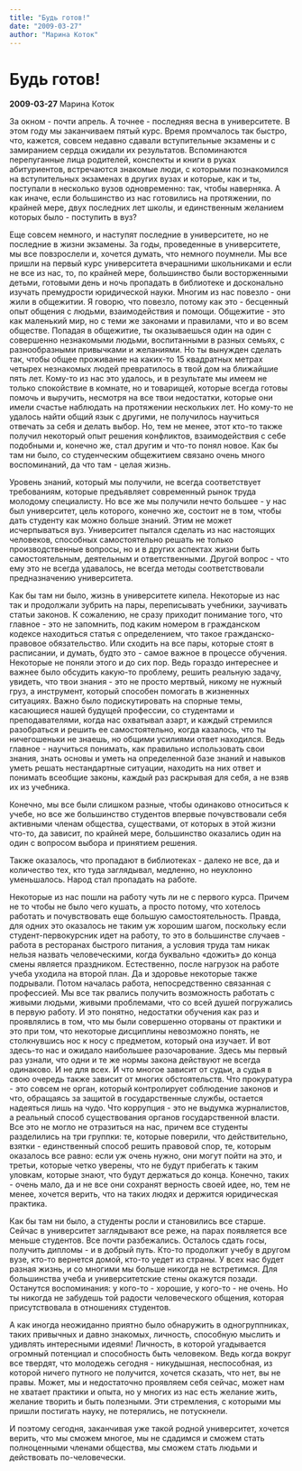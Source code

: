 ```yaml
---
title: "Будь готов!"
date: "2009-03-27"
author: "Марина Коток"
---
```


# Будь готов!

**2009-03-27** Марина Коток

За окном - почти апрель. А точнее - последняя весна в университете. В этом году мы заканчиваем пятый курс. Время промчалось так быстро, что, кажется, совсем недавно сдавали вступительные экзамены и с замиранием сердца ожидали их результатов. Вспоминаются перепуганные лица родителей, конспекты и книги в руках абитуриентов, встречаются знакомые люди, с которыми познакомился на вступительных экзаменах в других вузах и которые, как и ты, поступали в несколько вузов одновременно: так, чтобы наверняка. А как иначе, если большинство из нас готовились на протяжении, по крайней мере, двух последних лет школы, и единственным желанием которых было - поступить в вуз?

Еще совсем немного, и наступят последние в университете, но не последние в жизни экзамены. За годы, проведенные в университете, мы все повзрослели и, хочется думать, что немного поумнели. Мы все пришли на первый курс университета вчерашними школьниками и если не все из нас, то, по крайней мере, большинство были восторженными детьми, готовыми день и ночь пропадать в библиотеке и досконально изучать премудрости юридической науки. Многим из нас повезло - они жили в общежитии. Я говорю, что повезло, потому как это - бесценный опыт общения с людьми, взаимодействия и помощи. Общежитие - это как маленький мир, но с теми же законами и правилами, что и во всем обществе. Попадая в общежитие, ты оказываешься один на один с совершенно незнакомыми людьми, воспитанными в разных семьях, с разнообразными привычками и желаниями. Но ты вынужден сделать так, чтобы общее проживание на каких-то 15 квадратных метрах четырех незнакомых людей превратилось в твой дом на ближайшие пять лет. Кому-то из нас это удалось, и в результате мы имеем не только спокойствие в комнате, но и товарищей, которые всегда готовы помочь и выручить, несмотря на все твои недостатки, которые они имели счастье наблюдать на протяжении нескольких лет. Но кому-то не удалось найти общий язык с другими, не получилось научиться отвечать за себя и делать выбор. Но, тем не менее, этот кто-то также получил некоторый опыт решения конфликтов, взаимодействия с себе подобными и, конечно же, стал другим и что-то понял новое. Как бы там ни было, со студенческим общежитием связано очень много воспоминаний, да что там - целая жизнь.

Уровень знаний, который мы получили, не всегда соответствует требованиям, которые предъявляет современный рынок труда молодому специалисту. Но все же мы получили нечто большее - у нас был университет, цель которого, конечно же, состоит не в том, чтобы дать студенту как можно больше знаний. Этим не может исчерпываться вуз. Университет пытался сделать из нас настоящих человеков, способных самостоятельно решать не только производственные вопросы, но и в других аспектах жизни быть самостоятельным, деятельным и ответственными. Другой вопрос - что ему это не всегда удавалось, не всегда методы соответствовали предназначению университета.

Как бы там ни было, жизнь в университете кипела. Некоторые из нас так и продолжали зубрить на пары, переписывать учебники, заучивать статьи законов. К сожалению, не сразу приходит понимание того, что главное - это не запомнить, под каким номером в гражданском кодексе находиться статья с определением, что такое гражданско-правовое обязательство. Или сходить на все пары, которые стоят в расписании, и думать, будто это - самое важное в процессе обучения. Некоторые не поняли этого и до сих пор. Ведь гораздо интереснее и важнее было обсудить какую-то проблему, решить реальную задачу, увидеть, что твои знания - это не просто мертвый, никому не нужный груз, а инструмент, который способен помогать в жизненных ситуациях. Важно было подискутировать на спорные темы, касающиеся нашей будущей профессии, со студентами и преподавателями, когда нас охватывал азарт, и каждый стремился разобраться и решить ее самостоятельно, когда казалось, что ты ничегошеньки не знаешь, но общими усилиями ответ находился. Ведь главное - научиться понимать, как правильно использовать свои знания, знать основы и уметь на определенной базе знаний и навыков уметь решать нестандартные ситуации, находить на них ответ и понимать всеобщие законы, каждый раз раскрывая для себя, а не взяв их из учебника.

Конечно, мы все были слишком разные, чтобы одинаково относиться к учебе, но все же большинство студентов впервые почувствовали себя активными членам общества, существами, от которых в этой жизни что-то, да зависит, по крайней мере, большинство оказались один на один с вопросом выбора и принятием решения.

Также оказалось, что пропадают в библиотеках - далеко не все, да и количество тех, кто туда заглядывал, медленно, но неуклонно уменьшалось. Народ стал пропадать на работе.

Некоторые из нас пошли на работу чуть ли не с первого курса. Причем не то чтобы не было чего кушать, а просто потому, что хотелось работать и почувствовать еще большую самостоятельность. Правда, для одних это оказалось не таким уж хорошим шагом, поскольку если студент-первокурсник идет на работу, то это в большинстве случаев - работа в ресторанах быстрого питания, а условия труда там никак нельзя назвать человеческими, когда буквально «дожить» до конца смены является праздником. Естественно, после нагрузок на работе учеба уходила на второй план. Да и здоровье некоторые также подрывали. Потом началась работа, непосредственно связанная с профессией. Мы все так рвались получить возможность работать с живыми людьми, живыми проблемами, что со всей душей погружались в первую работу. И это понятно, недостатки обучения как раз и проявлялись в том, что мы были совершенно оторваны от практики и это при том, что некоторые дисциплины невозможно понять, не столкнувшись нос к носу с предметом, который она изучает. И вот здесь-то нас и ожидало наибольшее разочарование. Здесь мы первый раз узнали, что одни и те же нормы закона действуют не всегда одинаково. И не для всех. И что многое зависит от судьи, а судья в свою очередь также зависит от многих обстоятельств. Что прокуратура - это совсем не орган, который контролирует соблюдение законов и что, обращаясь за защитой в государственные службы, остается надеяться лишь на чудо. Что коррупция - это не выдумка журналистов, а реальный способ существования органов государственной власти. Все это не могло не отразиться на нас, причем все студенты разделились на три группки: те, которые поверили, что действительно, взятки - единственный способ решить правовой спор, те, которым оказалось все равно: если уж очень нужно, они могут пойти на это, и третьи, которые четко уверены, что не будут прибегать к таким уловкам, которые знают, что будут держаться до конца. Конечно, таких - очень мало, да и не все они сохранят верность своей идее, но, тем не менее, хочется верить, что на таких людях и держится юридическая практика.

Как бы там ни было, а студенты росли и становились все старше. Сейчас в университет заглядывают все реже, на парах появляется все меньше студентов. Все почти разбежались. Осталось сдать госы, получить дипломы - и в добрый путь. Кто-то продолжит учебу в другом вузе, кто-то вернется домой, кто-то уедет из страны. У всех нас будет разная жизнь, и со многими мы больше никогда не встретимся. Для большинства учеба и университетские стены окажутся позади. Останутся воспоминания: у кого-то - хорошие, у кого-то - не очень. Но ты никогда не забудешь той радости человеческого общения, которая присутствовала в отношениях студентов.

А как иногда неожиданно приятно было обнаружить в одногруппниках, таких привычных и давно знакомых, личность, способную мыслить и удивлять интересными идеями! Личность, в которой угадывается огромный потенциал и способность быть человеком. Ведь когда вокруг все твердят, что молодежь сегодня - никудышная, неспособная, из которой ничего путного не получится, хочется сказать, что нет, вы не правы. Может, мы и недостаточно проявляем себя сейчас, может нам не хватает практики и опыта, но у многих из нас есть желание жить, желание творить и быть полезными. Эти стремления, с которыми мы пришли постигать науку, не потерялись, не потускнели.

И поэтому сегодня, заканчивая уже такой родной университет, хочется верить, что мы сможем многое, мы не сдадимся и сможем стать полноценными членами общества, мы сможем стать людьми и действовать по-человечески.